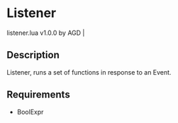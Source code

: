 # Listener

listener.lua v1.0.0 by AGD |

## Description

Listener, runs a set of functions in response to an Event.

## Requirements

- BoolExpr
